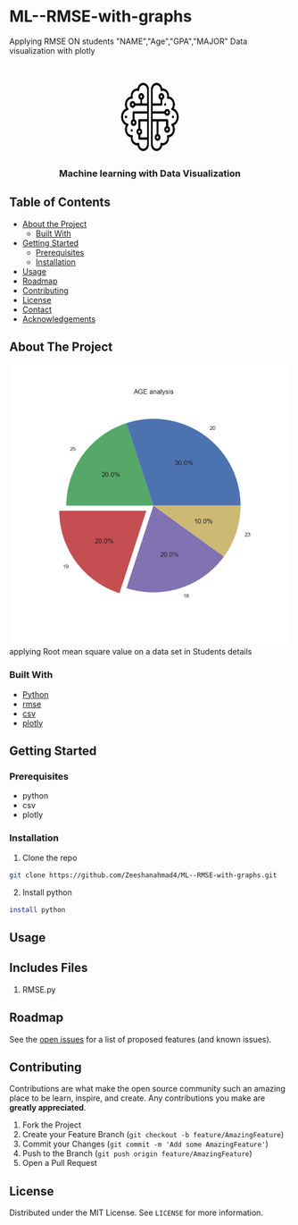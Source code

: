 # ML--RMSE-with-graphs
Applying RMSE ON students "NAME","Age","GPA","MAJOR"
Data visualization with plotly
<!-- PROJECT LOGO -->
<br />
<p align="center">
  <a href="https://github.com/Zeeshanahmad4/BOT--Hydrafacial">
    <img src="https://github.com/Zeeshanahmad4/ML--RMSE-with-graphs/blob/master/digital-brain-ai-machine-learning-artificial-intelligence-512.png" alt="Logo" width="110" height="130">
  </a>
  <h3 align="center">Machine learning with Data Visualization</h3>
</p>



<!-- TABLE OF CONTENTS -->
## Table of Contents

* [About the Project](#about-the-project)
  * [Built With](#built-with)
* [Getting Started](#getting-started)
  * [Prerequisites](#prerequisites)
  * [Installation](#installation)
* [Usage](#usage)
* [Roadmap](#roadmap)
* [Contributing](#contributing)
* [License](#license)
* [Contact](#contact)
* [Acknowledgements](#acknowledgements)

<!-- ABOUT THE PROJECT -->
## About The Project
![Product Name Screen Shot](https://github.com/Zeeshanahmad4/ML--RMSE-with-graphs/blob/master/Age.png)
applying Root mean square value on a data set in Students details

### Built With
* [Python](https://www.python.org/)
* [rmse](https://pypi.org/)
* [csv](https://en.wikipedia.org/wiki/Comma-separated_values)
* [plotly](https://pypi.org/)

<!-- GETTING STARTED -->
## Getting Started

### Prerequisites
* python
* csv
* plotly



### Installation
1. Clone the repo
```sh
git clone https://github.com/Zeeshanahmad4/ML--RMSE-with-graphs.git
```
2. Install python 
```sh
install python
```

<!-- USAGE EXAMPLES -->
## Usage


## Includes Files
1. RMSE.py


<!-- ROADMAP -->
## Roadmap
See the [open issues](https://github.com/Zeeshanahmad4/ML--RMSE-with-graphs/issues) for a list of proposed features (and known issues).

<!-- CONTRIBUTING -->
## Contributing

Contributions are what make the open source community such an amazing place to be learn, inspire, and create. Any contributions you make are **greatly appreciated**.

1. Fork the Project
2. Create your Feature Branch (`git checkout -b feature/AmazingFeature`)
3. Commit your Changes (`git commit -m 'Add some AmazingFeature'`)
4. Push to the Branch (`git push origin feature/AmazingFeature`)
5. Open a Pull Request

<!-- LICENSE -->
## License
Distributed under the MIT License. See `LICENSE` for more information.

